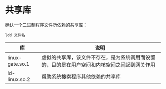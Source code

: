 # 共享库
确认一个二进制程序文件所依赖的共享库：

    ldd 文件名

| 库 | 说明 |
|---|----|
| linux-gate.so.1 | 虚拟的共享库，该文件不存在，是为系统调用而设置的，目的是在用户空间和内核空间之间起到网关作用 |
| ld-linux.so.2 | 帮助系统搜索程序其他依赖的共享库 |
